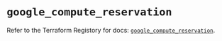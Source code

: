 # `google_compute_reservation`

Refer to the Terraform Registory for docs: [`google_compute_reservation`](https://registry.terraform.io/providers/hashicorp/google/5.10.0/docs/resources/compute_reservation).
